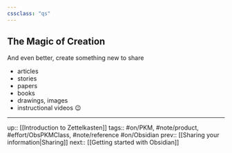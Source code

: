 ```yaml
---
cssclass: "qs"
---
```

## The Magic of Creation

And even better, create something new to share
- articles
- stories
- papers
- books
- drawings, images
- instructional videos 😉

---
up:: [[Introduction to Zettelkasten]]
tags:: #on/PKM, #note/product, #effort/ObsPKMClass, #note/reference #on/Obsidian 
prev:: [[Sharing your information|Sharing]]
next:: [[Getting started with Obsidian]]

